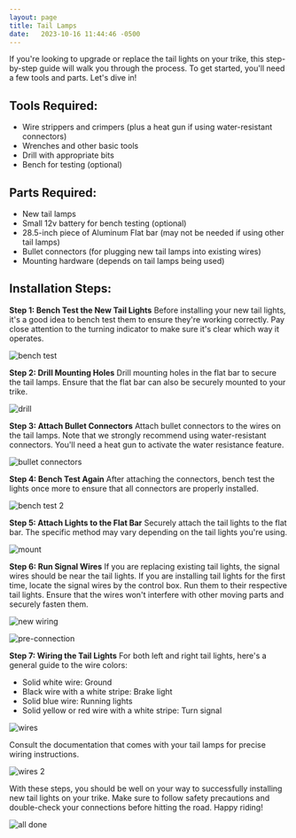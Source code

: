```yaml
---
layout: page
title: Tail Lamps
date:   2023-10-16 11:44:46 -0500
---
```


If you're looking to upgrade or replace the tail lights on your trike, this step-by-step guide will walk you through the process. To get started, you'll need a few tools and parts. Let's dive in!

## Tools Required:

- Wire strippers and crimpers (plus a heat gun if using water-resistant connectors)
- Wrenches and other basic tools
- Drill with appropriate bits
- Bench for testing (optional)

## Parts Required:

- New tail lamps
- Small 12v battery for bench testing (optional)
- 28.5-inch piece of Aluminum Flat bar (may not be needed if using other tail lamps)
- Bullet connectors (for plugging new tail lamps into existing wires)
- Mounting hardware (depends on tail lamps being used)

## Installation Steps:

**Step 1: Bench Test the New Tail Lights**
Before installing your new tail lights, it's a good idea to bench test them to ensure they're working correctly. Pay close attention to the turning indicator to make sure it's clear which way it operates.

![bench test](./images/tail-lamps/01.jpg)

**Step 2: Drill Mounting Holes**
Drill mounting holes in the flat bar to secure the tail lamps. Ensure that the flat bar can also be securely mounted to your trike.

![drill](./images/tail-lamps/02.jpg)

**Step 3: Attach Bullet Connectors**
Attach bullet connectors to the wires on the tail lamps. Note that we strongly recommend using water-resistant connectors. You'll need a heat gun to activate the water resistance feature.

![bullet connectors](./images/tail-lamps/03.jpg)

**Step 4: Bench Test Again**
After attaching the connectors, bench test the lights once more to ensure that all connectors are properly installed.

![bench test 2](./images/tail-lamps/04.jpg)

**Step 5: Attach Lights to the Flat Bar**
Securely attach the tail lights to the flat bar. The specific method may vary depending on the tail lights you're using.

![mount](./images/tail-lamps/05.jpg)

**Step 6: Run Signal Wires**
If you are replacing existing tail lights, the signal wires should be near the tail lights. If you are installing tail lights for the first time, locate the signal wires by the control box. Run them to their respective tail lights. Ensure that the wires won't interfere with other moving parts and securely fasten them.

![new wiring](./images/tail-lamps/06.jpg)

![pre-connection](./images/tail-lamps/07.jpg)

**Step 7: Wiring the Tail Lights**
For both left and right tail lights, here's a general guide to the wire colors:
- Solid white wire: Ground
- Black wire with a white stripe: Brake light
- Solid blue wire: Running lights
- Solid yellow or red wire with a white stripe: Turn signal

![wires](./images/tail-lamps/08.jpg)

Consult the documentation that comes with your tail lamps for precise wiring instructions.

![wires 2](./images/tail-lamps/09.jpg)

With these steps, you should be well on your way to successfully installing new tail lights on your trike. Make sure to follow safety precautions and double-check your connections before hitting the road. Happy riding!

![all done](./images/tail-lamps/10.jpg)
